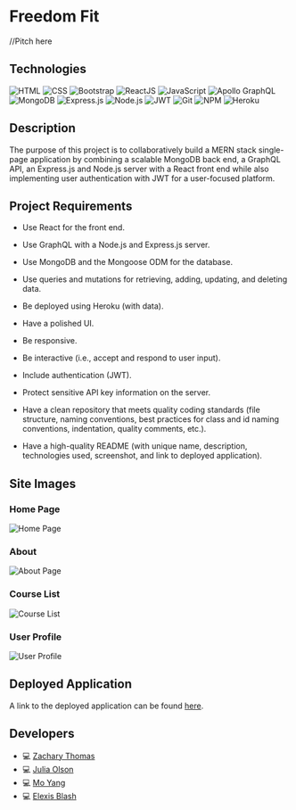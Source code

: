 # Freedom Fit

//Pitch here

## Technologies
![HTML](https://img.shields.io/badge/-HTML-E34F26?logo=html5&logoColor=white)
![CSS](https://img.shields.io/badge/-CSS-1572B6?logo=css3&logoColor=white)
![Bootstrap](https://img.shields.io/badge/-Bootstrap-7952B3?logo=Bootstrap&logoColor=white)
![ReactJS](https://img.shields.io/badge/-ReactJs-61DAFB?logo=react)
![JavaScript](https://img.shields.io/badge/-JavaScript-007396?logo=JavaScript&logoColor=white)
![Apollo GraphQL](https://img.shields.io/static/v1?style=for-the-badge&message=Apollo+GraphQL&color=311C87&logo=Apollo+GraphQL&logoColor=FFFFFF&label=)
![MongoDB](https://img.shields.io/badge/MongoDB-%234ea94b.svg?style=for-the-badge&logo=mongodb&logoColor=white)
![Express.js](https://img.shields.io/badge/express.js-%23404d59.svg?style=for-the-badge&logo=express&logoColor=%2361DAFB)
![Node.js](https://img.shields.io/badge/-Node.js-339933?logo=Node.js&logoColor=white)
![JWT](https://img.shields.io/badge/JWT-black?style=for-the-badge&logo=JSON%20web%20tokens)
![Git](https://img.shields.io/badge/-Git-F05032?logo=Git&logoColor=white)
![NPM](https://img.shields.io/badge/-npm-CB3837?logo=npm&logoColor=white)
![Heroku](https://img.shields.io/badge/Heroku-430098?logo=Git&logoColor=white)

## Description

The purpose of this project is to collaboratively build a MERN stack single-page application by combining a scalable MongoDB back end, a GraphQL API, an Express.js and Node.js server with a React front end while also implementing user authentication with JWT for a user-focused platform.

## Project Requirements
* Use React for the front end.

* Use GraphQL with a Node.js and Express.js server.

* Use MongoDB and the Mongoose ODM for the database.

* Use queries and mutations for retrieving, adding, updating, and deleting data.

* Be deployed using Heroku (with data).

* Have a polished UI.

* Be responsive.

* Be interactive (i.e., accept and respond to user input).

* Include authentication (JWT).

* Protect sensitive API key information on the server.

* Have a clean repository that meets quality coding standards (file structure, naming conventions, best practices for class and id naming conventions, indentation, quality comments, etc.).

* Have a high-quality README (with unique name, description, technologies used, screenshot, and link to deployed application).


## Site Images

### Home Page

![Home Page](https://i.imgur.com/1by2E1f.png)

### About

![About Page](https://i.imgur.com/7oacqer.png)

### Course List

![Course List](https://i.imgur.com/yc4zBYN.png)

### User Profile

![User Profile]()

## Deployed Application

A link to the deployed application can be found [here]().

## Developers
- :computer: [Zachary Thomas](https://github.com/Sccr0123)
- :computer: [Julia Olson](https://github.com/jolson2811)
- :computer: [Mo Yang](https://github.com/moyangdev)
- :computer: [Elexis Blash](https://github.com/E-Lexis)